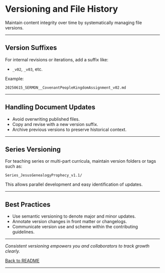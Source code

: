 # Versioning and File History

Maintain content integrity over time by systematically managing file versions.

---

## Version Suffixes

For internal revisions or iterations, add a suffix like:

- `_v02`, `_v03`, etc.

Example:

```
20250615_SERMON__CovenantPeopleKingdomAssignment_v02.md
```

---

## Handling Document Updates

- Avoid overwriting published files.
- Copy and revise with a new version suffix.
- Archive previous versions to preserve historical context.

---

## Series Versioning

For teaching series or multi-part curricula, maintain version folders or tags such as:

```
Series_JesusGenealogyProphecy_v1.1/
```

This allows parallel development and easy identification of updates.

---

## Best Practices

- Use semantic versioning to denote major and minor updates.
- Annotate version changes in front matter or changelogs.
- Communicate version use and scheme within the contributing guidelines.

---

*Consistent versioning empowers you and collaborators to track growth clearly.*

[Back to README](../README.md)

***
